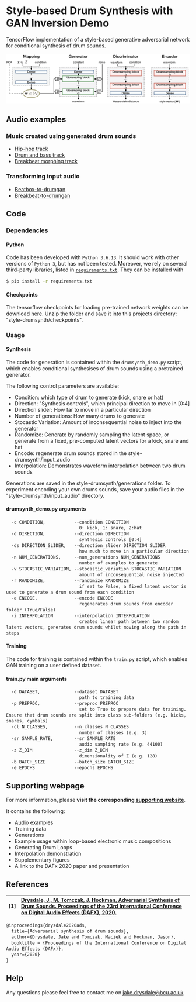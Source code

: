 # Style-based Drum Synthesis with GAN Inversion Demo
TensorFlow implementation of a style-based generative adversarial network for conditional synthesis of drum sounds.

![Overview of proposed style-based drum synthesis system](ADS.png)

## Audio examples

### Music created using generated drum sounds

* [Hip-hop track](https://soundcloud.com/beatsbygan/hip-hop-beat)
* [Drum and bass track](https://soundcloud.com/beatsbygan/drum-and-bass)
* [Breakbeat morphing track](https://soundcloud.com/beatsbygan/bb-morphing)

### Transforming input audio

* [Beatbox-to-drumgan](https://soundcloud.com/beatsbygan/beatbox-to-gan)
* [Breakbeat-to-drumgan](https://soundcloud.com/beatsbygan/hiphop-to-gan)


## Code

### Dependencies

#### Python

Code has been developed with `Python 3.6.13`. It should work with other versions of `Python 3`, but has not been tested. Moreover, we rely on several third-party libraries, listed in [`requirements.txt`](requirements.txt). They can be installed with

```bash
$ pip install -r requirements.txt
```

#### Checkpoints

The tensorflow checkpoints for loading pre-trained network weights can be download [here](https://drive.google.com/drive/folders/11v5-xXhPa6Rv6t5V2koeOM9MLdrxvWM9?usp=sharing). Unzip the folder and save it into this projects directory: "style-drumsynth/checkpoints".

### Usage

#### Synthesis

The code for generation is contained within the `drumsynth_demo.py` script, which enables conditional synthesises of drum sounds using a pretrained generator.

The following control parameters are available:
* Condition: which type of drum to generate (kick, snare or hat) 
* Direction: "Synthesis controls", which principal direction to move in [0:4]
* Direction slider: How far to move in a particular direction
* Number of generations: How many drums to generate
* Stocastic Variation: Amount of inconsequential noise to inject into the generator
* Randomize: Generate by randomly sampling the latent space, or generate from a fixed, pre-computed latent vectors for a kick, snare and hat
* Encode: regenerate drum sounds stored in the style-drumsynth/input_audio
* Interpolation: Demonstrates waveform interpolation between two drum sounds

Generations are saved in the style-drumsynth/generations folder.
To experiment encoding your own drums sounds, save your audio files in the "style-drumsynth/input_audio" directory.


#### drumsynth_demo.py arguments

```
  -c CONDITION,           --condition CONDITION
                            0: kick, 1: snare, 2:hat
  -d DIRECTION,           --direction DIRECTION
                            synthesis controls [0:4]
  -ds DIRECTION_SLIDER,   --direction_slider DIRECTION_SLIDER
                            how much to move in a particular direction
  -n NUM_GENERATIONS,     --num_generations NUM_GENERATIONS
                            number of examples to generate
  -v STOCASTIC_VARIATION, --stocastic_variation STOCASTIC_VARIATION
                            amount of inconsequential noise injected
  -r RANDOMIZE,           --randomize RANDOMIZE
                            if set to False, a fixed latent vector is used to generate a drum sound from each condition
  -e ENCODE,              --encode ENCODE
                            regenerates drum sounds from encoder folder (True/False)
  -i INTERPOLATION        --interpolation INTERPOLATION
                            creates linear path between two random latent vectors, generates drum sounds whilst moving along the path in steps                 
```

#### Training

The code for training is contained within the `train.py` script, which enables GAN training on a user defined dataset.

#### train.py main arguments

```
  -d DATASET,             --dataset DATASET
                            path to training data
  -p PREPROC,             --preproc PREPROC
                            set to True to prepare data for training. Ensure that drum sounds are split into class sub-folders (e.g. kicks, snares, cymbals)
  -cl N_CLASSES,          --n_classes N_CLASSES
                            number of classes (e.g. 3)
  -sr SAMPLE_RATE,        --sr SAMPLE_RATE
                            audio sampling rate (e.g. 44100)
  -z Z_DIM                --z_dim Z_DIM
                            dimensionality of Z (e.g. 128)
  -b BATCH_SIZE           --batch_size BATCH_SIZE
  -e EPOCHS               --epochs EPOCHS
```



## Supporting webpage



For more information, please **visit the corresponding [supporting website](https://jake-drysdale.github.io/blog/stylegan-drumsynth/)**.

It contains the following:
  * Audio examples
  * Training data
  * Generations
  * Example usage within loop-based electronic music compositions
  * Generating Drum Loops
  * Interpolation demonstration
  * Supplementary figures
  * A link to the DAFx 2020 paper and presentation




## References

| **[1]** |                  **[Drysdale, J., M. Tomczak, J. Hockman, Adversarial Synthesis of Drum Sounds. Proceedings of the 23rd International Conference on Digital Audio Effects (DAFX), 2020.](https://dafx2020.mdw.ac.at/proceedings/papers/DAFx2020_paper_45.pdf)**|
| :---- | :--- |

```
@inproceedings{drysdale2020ads,
  title={Adversarial synthesis of drum sounds},
  author={Drysdale, Jake and Tomczak, Maciek and Hockman, Jason},
  booktitle = {Proceedings of the International Conference on Digital Audio Effects (DAFx)},
  year={2020}
}
```


## Help

Any questions please feel free to contact me on jake.drysdale@bcu.ac.uk


